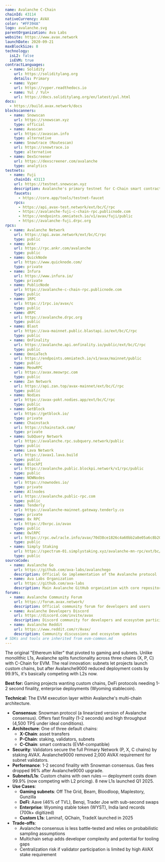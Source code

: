 ```yaml
---
name: Avalanche C-Chain
chainId: 43114
nativeCurrency: AVAX
color: "#FF394A"
logo: avalanche.svg
parentOrganization: Ava Labs
website: https://www.avax.network
launchDate: 2020-09-21
maxBlockSize: 8
technology:
  isL2: false
  isEVM: true
contractLanguages:
  - name: Solidity
    url: https://soliditylang.org
    details: Primary
  - name: Vyper
    url: https://vyper.readthedocs.io
  - name: Yul / Yul+
    url: https://docs.soliditylang.org/en/latest/yul.html
docs:
  - https://build.avax.network/docs
blockscanners:
  - name: Snowscan
    url: https://snowscan.xyz
    type: official
  - name: Avascan
    url: https://avascan.info
    type: alternative
  - name: Snowtrace (Routescan)
    url: https://snowtrace.io
    type: alternative
  - name: DexScreener
    url: https://dexscreener.com/avalanche
    type: analytics
testnets:
  - name: Fuji
    chainId: 43113
    url: https://testnet.snowscan.xyz
    description: Avalanche's primary testnet for C-Chain smart contract testing with fast finality.
    faucets:
      - https://core.app/tools/testnet-faucet
    rpcs:
      - https://api.avax-test.network/ext/bc/C/rpc
      - https://avalanche-fuji-c-chain-rpc.publicnode.com
      - https://endpoints.omniatech.io/v1/avax/fuji/public
      - https://avalanche-fuji.drpc.org
rpcs:
  - name: Avalanche Network
    url: https://api.avax.network/ext/bc/C/rpc
    type: public
  - name: Ankr
    url: https://rpc.ankr.com/avalanche
    type: public
  - name: QuickNode
    url: https://www.quicknode.com/
    type: private
  - name: Infura
    url: https://www.infura.io/
    type: private
  - name: PublicNode
    url: https://avalanche-c-chain-rpc.publicnode.com
    type: public
  - name: 1RPC
    url: https://1rpc.io/avax/c
    type: public
  - name: dRPC
    url: https://avalanche.drpc.org
    type: public
  - name: Blast
    url: https://ava-mainnet.public.blastapi.io/ext/bc/C/rpc
    type: public
  - name: OnFinality
    url: https://avalanche.api.onfinality.io/public/ext/bc/C/rpc
    type: public
  - name: OmniaTech
    url: https://endpoints.omniatech.io/v1/avax/mainnet/public
    type: public
  - name: MeowRPC
    url: https://avax.meowrpc.com
    type: public
  - name: Zan Network
    url: https://api.zan.top/avax-mainnet/ext/bc/C/rpc
    type: public
  - name: Nodies
    url: https://avax-pokt.nodies.app/ext/bc/C/rpc
    type: public
  - name: GetBlock
    url: https://getblock.io/
    type: private
  - name: Chainstack
    url: https://chainstack.com/
    type: private
  - name: SubQuery Network
    url: https://avalanche.rpc.subquery.network/public
    type: public
  - name: Lava Network
    url: https://avax1.lava.build
    type: public
  - name: BlockPI
    url: https://avalanche.public.blockpi.network/v1/rpc/public
    type: public
  - name: NOWNodes
    url: https://nownodes.io/
    type: private
  - name: Allnodes
    url: https://avalanche.public-rpc.com
    type: public
  - name: Tenderly
    url: https://avalanche-mainnet.gateway.tenderly.co
    type: private
  - name: 0x RPC
    url: https://0xrpc.io/avax
    type: public
  - name: OwlRPC
    url: https://rpc.owlracle.info/avax/70d38ce1826c4a60bb2a8e05a6c8b20f
    type: public
  - name: Simply Staking
    url: https://spectrum-01.simplystaking.xyz/avalanche-mn-rpc/ext/bc/C/rpc
    type: public
sourceCode:
  - name: Avalanche Go
    url: https://github.com/ava-labs/avalanchego
    description: Official Go implementation of the Avalanche protocol
  - name: Ava Labs Organization
    url: https://github.com/ava-labs
    description: Main Avalanche GitHub organization with core repositories
forums:
  - name: Avalanche Community Forum
    url: https://forum.avax.network/
    description: Official community forum for developers and users
  - name: Avalanche Developers Discord
    url: https://discord.com/invite/avax
    description: Discord community for developers and ecosystem participants
  - name: Avalanche Reddit
    url: https://www.reddit.com/r/Avax/
    description: Community discussions and ecosystem updates
# SDKs and tools are inherited from evm-common.md
---
```


The original "Ethereum killer" that pivoted to gaming and subnets. Unlike monolithic L1s, Avalanche splits functionality across three chains (X, P, C) with C-Chain for EVM. The real innovation: subnets let projects launch custom chains, but after Avalanche9000 reduced deployment costs by 99.9%, it's basically competing with L2s now.

**Best for:** Gaming projects wanting custom chains, DeFi protocols needing 1-2 second finality, enterprise deployments (Wyoming stablecoin).

**Technical:** The EVM execution layer within Avalanche's multi-chain architecture.

- **Consensus**: Snowman protocol (a linearized version of Avalanche consensus). Offers fast finality (1–2 seconds) and high throughput (4,500 TPS under ideal conditions).
- **Architecture**: One of three default chains:
  - **X-Chain**: asset transfers
  - **P-Chain**: staking, validators, subnets
  - **C-Chain**: smart contracts (EVM-compatible)
- **Security**: Validators secure the full Primary Network (P, X, C chains) by staking AVAX. Avalanche9000 removed 2,000 AVAX requirement for subnet validators.
- **Performance**: 1-2 second finality with Snowman consensus. Gas fees dropped 96% after Avalanche9000 upgrade.
- **Subnets/L1s**: Custom chains with own rules — deployment costs down 99.9% (now competing with L2 pricing). 8 new L1s launched Q1 2025.
- **Use Cases**:
  - **Gaming subnets**: Off The Grid, Beam, Bloodloop, Maplestory, Gunzilla
  - **DeFi**: Aave (46% of TVL), Benqi, Trader Joe with sub-second swaps
  - **Enterprise**: Wyoming stable token (WYST), India land records (700k+ digitized)
  - **Custom L1s**: Lamina1, QChain, TradeX launched in 2025
- **Trade-offs**:
  - Avalanche consensus is less battle-tested and relies on probabilistic sampling assumptions
  - Multichain setup adds developer complexity and potential for tooling gaps
  - Centralization risk if validator participation is limited by high AVAX stake requirement
